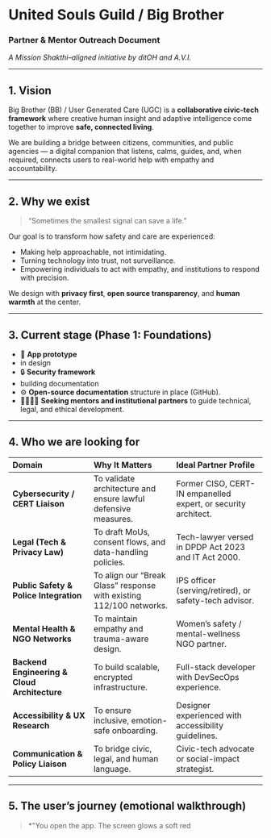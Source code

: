 # United Souls Guild / Big Brother  
### Partner & Mentor Outreach Document  
*A Mission Shakthi–aligned initiative by ditOH and A.V.I.*

---

## 1. Vision

Big Brother (BB) / User Generated Care (UGC) is a **collaborative civic-tech framework** where creative human insight and adaptive intelligence come together to improve **safe, connected living**.  

We are building a bridge between citizens, communities, and public agencies — a digital companion that listens, calms, guides, and, when required, connects users to real-world help with empathy and accountability.

---

## 2. Why we exist

> “Sometimes the smallest signal can save a life.”

Our goal is to transform how safety and care are experienced:
- Making help approachable, not intimidating.  
- Turning technology into trust, not surveillance.  
- Empowering individuals to act with empathy, and institutions to respond with precision.  

We design with **privacy first**, **open source transparency**, and **human warmth** at the center.

---

## 3. Current stage (Phase 1: Foundations)

- 📱 **App prototype**
- in design
- 🔒 **Security framework**
- building documentation 
- ⚙️ **Open-source documentation** structure in place (GitHub).  
- 🫱🏽‍🫲🏾 **Seeking mentors and institutional partners** to guide technical, legal, and ethical development.

---

## 4. Who we are looking for

| Domain | Why It Matters | Ideal Partner Profile |
|:--|:--|:--|
| **Cybersecurity / CERT Liaison** | To validate architecture and ensure lawful defensive measures. | Former CISO, CERT-IN empanelled expert, or security architect. |
| **Legal (Tech & Privacy Law)** | To draft MoUs, consent flows, and data-handling policies. | Tech-lawyer versed in DPDP Act 2023 and IT Act 2000. |
| **Public Safety & Police Integration** | To align our “Break Glass” response with existing 112/100 networks. | IPS officer (serving/retired), or safety-tech advisor. |
| **Mental Health & NGO Networks** | To maintain empathy and trauma-aware design. | Women’s safety / mental-wellness NGO partner. |
| **Backend Engineering & Cloud Architecture** | To build scalable, encrypted infrastructure. | Full-stack developer with DevSecOps experience. |
| **Accessibility & UX Research** | To ensure inclusive, emotion-safe onboarding. | Designer experienced with accessibility guidelines. |
| **Communication & Policy Liaison** | To bridge civic, legal, and human language. | Civic-tech advocate or social-impact strategist. |

---

## 5. The user’s journey (emotional walkthrough)

> *"You open the app. The screen glows a soft red
